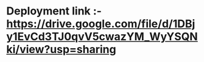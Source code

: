 # Deployment link :-  https://drive.google.com/file/d/1DBjy1EvCd3TJ0qvV5cwazYM_WyYSQNki/view?usp=sharing 
